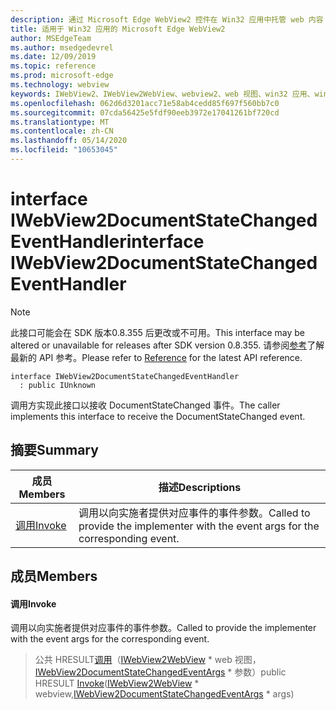 ```yaml
---
description: 通过 Microsoft Edge WebView2 控件在 Win32 应用中托管 web 内容
title: 适用于 Win32 应用的 Microsoft Edge WebView2
author: MSEdgeTeam
ms.author: msedgedevrel
ms.date: 12/09/2019
ms.topic: reference
ms.prod: microsoft-edge
ms.technology: webview
keywords: IWebView2、IWebView2WebView、webview2、web 视图、win32 应用、win32、edge
ms.openlocfilehash: 062d6d3201acc71e58ab4cedd85f697f560bb7c0
ms.sourcegitcommit: 07cda56425e5fdf90eeb3972e17041261bf720cd
ms.translationtype: MT
ms.contentlocale: zh-CN
ms.lasthandoff: 05/14/2020
ms.locfileid: "10653045"
---
```

# <span data-ttu-id="008bf-104">interface IWebView2DocumentStateChangedEventHandler</span><span class="sxs-lookup"><span data-stu-id="008bf-104">interface IWebView2DocumentStateChangedEventHandler</span></span> 

> [!NOTE]
> <span data-ttu-id="008bf-105">此接口可能会在 SDK 版本0.8.355 后更改或不可用。</span><span class="sxs-lookup"><span data-stu-id="008bf-105">This interface may be altered or unavailable for releases after SDK version 0.8.355.</span></span> <span data-ttu-id="008bf-106">请参阅[参考](../../../webview2-api-reference.md)了解最新的 API 参考。</span><span class="sxs-lookup"><span data-stu-id="008bf-106">Please refer to [Reference](../../../webview2-api-reference.md) for the latest API reference.</span></span>

```
interface IWebView2DocumentStateChangedEventHandler
  : public IUnknown
```

<span data-ttu-id="008bf-107">调用方实现此接口以接收 DocumentStateChanged 事件。</span><span class="sxs-lookup"><span data-stu-id="008bf-107">The caller implements this interface to receive the DocumentStateChanged event.</span></span>

## <span data-ttu-id="008bf-108">摘要</span><span class="sxs-lookup"><span data-stu-id="008bf-108">Summary</span></span>

 <span data-ttu-id="008bf-109">成员</span><span class="sxs-lookup"><span data-stu-id="008bf-109">Members</span></span>                        | <span data-ttu-id="008bf-110">描述</span><span class="sxs-lookup"><span data-stu-id="008bf-110">Descriptions</span></span>
--------------------------------|---------------------------------------------
[<span data-ttu-id="008bf-111">调用</span><span class="sxs-lookup"><span data-stu-id="008bf-111">Invoke</span></span>](#invoke) | <span data-ttu-id="008bf-112">调用以向实施者提供对应事件的事件参数。</span><span class="sxs-lookup"><span data-stu-id="008bf-112">Called to provide the implementer with the event args for the corresponding event.</span></span>

## <span data-ttu-id="008bf-113">成员</span><span class="sxs-lookup"><span data-stu-id="008bf-113">Members</span></span>

#### <span data-ttu-id="008bf-114">调用</span><span class="sxs-lookup"><span data-stu-id="008bf-114">Invoke</span></span> 

<span data-ttu-id="008bf-115">调用以向实施者提供对应事件的事件参数。</span><span class="sxs-lookup"><span data-stu-id="008bf-115">Called to provide the implementer with the event args for the corresponding event.</span></span>

> <span data-ttu-id="008bf-116">公共 HRESULT[调用](#invoke)（[IWebView2WebView](IWebView2WebView.md) \* web 视图，[IWebView2DocumentStateChangedEventArgs](IWebView2DocumentStateChangedEventArgs.md) \* 参数）</span><span class="sxs-lookup"><span data-stu-id="008bf-116">public HRESULT [Invoke](#invoke)([IWebView2WebView](IWebView2WebView.md) \* webview,[IWebView2DocumentStateChangedEventArgs](IWebView2DocumentStateChangedEventArgs.md) \* args)</span></span>

